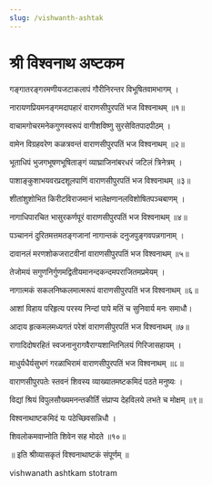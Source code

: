 ```yaml
---
slug: /vishwanth-ashtak
---
```

# श्री विश्वनाथ अष्टकम 

गङ्गातरङ्गरमणीयजटाकलापं गौरीनिरन्तर विभूषितवामभागम् ।

नारायणप्रियमनङ्गमदापहारं वाराणसीपुरपतिं भज विश्वनाथम् ॥१॥

वाचामगोचरमनेकगुणस्वरूपं वागीशविष्णु सुरसेवितपादपीठम् ।

वामेन विग्रहवरेण कळत्रवन्तं वाराणसीपुरपतिं भज विश्वनाथम् ॥२॥

भूताधिपं भुजगभूषणभूषिताङ्गं व्याघ्राजिनांबरधरं जटिलं त्रिनेत्रम् ।

पाशाङ्कुशाभयवरप्रदशूलपाणिं वाराणसीपुरपतिं भज विश्वनाथम् ॥३॥

शीतांशुशोभित किरीटविराजमानं भालेक्षणानलविशोषितपञ्चबाणम् ।

नागाधिपारचित भासुरकर्णपूरं वाराणसीपुरपतिं भज विश्वनाथम् ॥४॥

पञ्चाननं दुरितमत्तमतङ्गजानां नागान्तकं दनुजपुङ्गवपन्नगानाम् ।

दावानलं मरणशोकजराटवीनां वाराणसीपुरपतिं भज विश्वनाथम् ॥५॥

तेजोमयं सगुणनिर्गुणमद्वितीयमानन्दकन्दमपराजितमप्रमेयम् ।

नागात्मकं सकलनिष्कलमात्मरूपं वाराणसीपुरपतिं भज विश्वनाथम् ॥६॥

आशां विहाय परिहृत्य परस्य निन्दां पापे मतिं च सुनिवार्य मनः समाधौ।

आदाय हृत्कमलमध्यगतं परेशं वाराणसीपुरपतिं भज विश्वनाथम् ॥७॥

रागादिदोषरहितं स्वजनानुरागवैराग्यशान्तिनिलयं गिरिजासहायम् ।

माधुर्यधैर्यसुभगं गरळाभिरामं वाराणसीपुरपतिं भज विश्वनाथम् ॥८॥

वाराणसीपुरपतेः स्तवनं शिवस्य व्याख्यातमष्टकमिदं पठते मनुष्यः ।

विद्यां श्रियं विपुलसौख्यमनन्तकीर्तिं संप्राप्य देहविलये लभते च मोक्षम् ॥९॥

विश्वनाथाष्टकमिदं यः पठेच्छिवसन्निधौ ।

शिवलोकमवाप्नोति शिवेन सह मोदते ॥१०॥

॥ इति श्रीव्यासकृतं विश्वनाथाष्टकं संपूर्णम् ॥



<span class='index-text'> vishwanath ashtkam stotram </span>